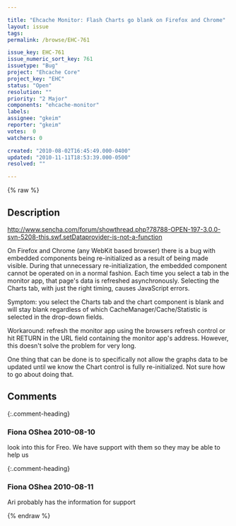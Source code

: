 ```yaml
---

title: "Ehcache Monitor: Flash Charts go blank on Firefox and Chrome"
layout: issue
tags: 
permalink: /browse/EHC-761

issue_key: EHC-761
issue_numeric_sort_key: 761
issuetype: "Bug"
project: "Ehcache Core"
project_key: "EHC"
status: "Open"
resolution: ""
priority: "2 Major"
components: "ehcache-monitor"
labels: 
assignee: "gkeim"
reporter: "gkeim"
votes:  0
watchers: 0

created: "2010-08-02T16:45:49.000-0400"
updated: "2010-11-11T18:53:39.000-0500"
resolved: ""

---
```




{% raw %}



## Description

<div markdown="1" class="description">

http://www.sencha.com/forum/showthread.php?78788-OPEN-197-3.0.0-svn-5208-this.swf.setDataprovider-is-not-a-function

On Firefox and Chrome (any WebKit based browser) there is a bug with embedded components being re-initialized as a result of being made visible.  During that unnecessary re-initialization, the embedded component cannot be operated on in a normal fashion. Each time you select a tab in the monitor app, that page's data is refreshed asynchronously. Selecting the Charts tab, with just the right timing, causes JavaScript errors.

Symptom: you select the Charts tab and the chart component is blank and will stay blank regardless of which CacheManager/Cache/Statistic is selected in the drop-down fields.

Workaround: refresh the monitor app using the browsers refresh control or hit RETURN in the URL field containing the monitor app's address. However, this doesn't solve the problem for very long.

One thing that can be done is to specifically not allow the graphs data to be updated until we know the Chart control is fully re-initialized. Not sure how to go about doing that.


</div>

## Comments


{:.comment-heading}
### **Fiona OShea** <span class="date">2010-08-10</span>

<div markdown="1" class="comment">

look into this for Freo. We have support with them so they may be able to help us

</div>


{:.comment-heading}
### **Fiona OShea** <span class="date">2010-08-11</span>

<div markdown="1" class="comment">

Ari probably has the information for support

</div>



{% endraw %}
